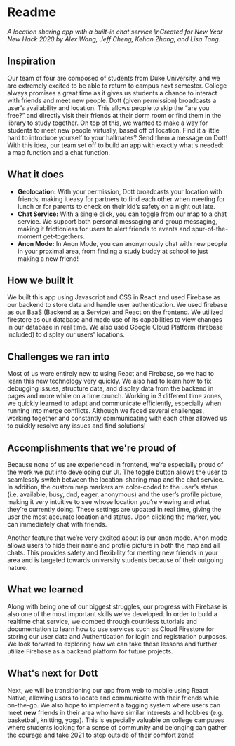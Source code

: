 # Readme

*A location sharing app with a built-in chat service \nCreated for New Year New Hack 2020 by Alex Wang, Jeff Cheng, Kehan Zhang, and Lisa Tang.*

## Inspiration
Our team of four are composed of students from Duke University, and we are extremely excited to be able to return to campus next semester. College always promises a great time as it gives us students a chance to interact with friends and meet new people. Dott (given permission) broadcasts a user’s availability and location. This allows people to skip the “are you free?” and directly visit their friends at their dorm room or find them in the library to study together. On top of this, we wanted to make a way for students to meet new people virtually, based off of location. Find it a little hard to introduce yourself to your hallmates? Send them a message on Dott! With this idea, our team set off to build an app with exactly what's needed: a map function and a chat function.

## What it does
* **Geolocation:** With your permission, Dott broadcasts your location with friends, making it easy for partners to find each other when meeting for lunch or for parents to check on their kid’s safety on a night out late.
* **Chat Service:** With a single click, you can toggle from our map to a chat service. We support both personal messaging and group messaging, making it frictionless for users to alert friends to events and spur-of-the-moment get-togethers.
* **Anon Mode:** In Anon Mode, you can anonymously chat with new people in your proximal area, from finding a study buddy at school to just making a new friend!

## How we built it
We built this app using Javascript and CSS in React and used Firebase as our backend to store data and handle user authentication. We used firebase as our BaaS (Backend as a Service) and React on the frontend. We utilized firestore as our database and made use of its capabilities to view changes in our database in real time. We also used Google Cloud Platform (firebase included) to display our users' locations.

## Challenges we ran into
Most of us were entirely new to using React and Firebase, so we had to learn this new technology very quickly. We also had to learn how to fix debugging issues, structure data, and display data from the backend in pages and more while on a time crunch. Working in 3 different time zones, we quickly learned to adapt and communicate efficiently, especially when running into merge conflicts. Although we faced several challenges, working together and constantly communicating with each other allowed us to quickly resolve any issues and find solutions!

## Accomplishments that we're proud of
Because none of us are experienced in frontend, we’re especially proud of the work we put into developing our UI. The toggle button allows the user to seamlessly switch between the location-sharing map and the chat service. In addition, the custom map markers are color-coded to the user’s status (i.e. available, busy, dnd, eager, anonymous) and the user’s profile picture, making it very intuitive to see whose location you’re viewing and what they’re currently doing. These settings are updated in real time, giving the user the most accurate location and status. Upon clicking the marker, you can immediately chat with friends.

Another feature that we’re very excited about is our anon mode. Anon mode allows users to hide their name and profile picture in both the map and all chats. This provides safety and flexibility for meeting new friends in your area and is targeted towards university students because of their outgoing nature. 

## What we learned
Along with being one of our biggest struggles, our progress with Firebase is also one of the most important skills we’ve developed. In order to build a realtime chat service, we combed through countless tutorials and documentation to learn how to use services such as Cloud Firestore for storing our user data and Authentication for login and registration purposes. We look forward to exploring how we can take these lessons and further utilize Firebase as a backend platform for future projects.

## What's next for Dott
Next, we will be transitioning our app from web to mobile using React Native, allowing users to locate and communicate with their friends while on-the-go. We also hope to implement a tagging system where users can meet **new** friends in their area who have similar interests and hobbies (e.g. basketball, knitting, yoga). This is especially valuable on college campuses where students looking for a sense of community and belonging can gather the courage and take 2021 to step outside of their comfort zone!
